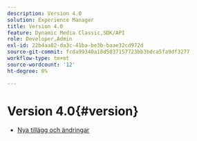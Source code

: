 ```yaml
---
description: Version 4.0
solution: Experience Manager
title: Version 4.0
feature: Dynamic Media Classic,SDK/API
role: Developer,Admin
exl-id: 22b4aa82-da3c-41ba-be3b-baae32cd972d
source-git-commit: fcda99340a18d5037157723bb3bdca5fa9df3277
workflow-type: tm+mt
source-wordcount: '12'
ht-degree: 0%

---
```


# Version 4.0{#version}

* [Nya tillägg och ändringar](r-4-0-new.md)
